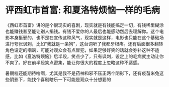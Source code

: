 # 评西虹市首富: 和夏洛特烦恼一样的毛病


《西虹市首富》讲的是个很现实的喜剧，现实就是有钱能搞定一切，有钱稀里糊涂也能赚钱甚至能让别人捐钱。有钱不爱你的人最后也能感动然后去理解你。这个电影本身挺邪的，也不是在宣传这种风气，现实就是这样，电影也只能在这个基础场进行夸张讽刺，比如“我就是一条狗”，这台词听了我都牙根疼。还有后面很多翻转角色设定的嘲讽，可能对观众会有点冒犯，如果足够好笑的话就会弥补这种不适感，比如《夏洛特烦恼》后半段，笑点少了，只有讽刺，设定上的毛病就主动让你不爽了。好在前半段笑点密集，能让你很大的程度上忽略这种不适感。

暑期档还能期待啥啊，尤其是我不是药神和邪不压正两个阴影下，还有疫苗米兔这些阴影下，能找个喜剧瞎乐一下可能是观众十分想要的
